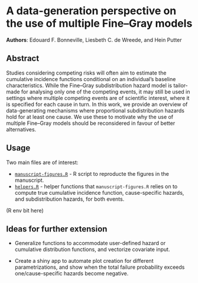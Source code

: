 
<!-- README.md is generated from README.Rmd. Please edit that file -->

# A data-generation perspective on the use of multiple Fine–Gray models

<!-- badges: start -->
<!-- See hema review example-->
<!-- badges: end -->

**Authors**: Edouard F. Bonneville, Liesbeth C. de Wreede, and Hein
Putter

## Abstract

Studies considering competing risks will often aim to estimate the
cumulative incidence functions conditional on an individual’s baseline
characteristics. While the Fine–Gray subdistribution hazard model is
tailor-made for analysing only one of the competing events, it may still
be used in settings where multiple competing events are of scientific
interest, where it is specified for each cause in turn. In this work, we
provide an overview of data-generating mechanisms where proportional
subdistribution hazards hold for at least one cause. We use these to
motivate why the use of multiple Fine–Gray models should be reconsidered
in favour of better alternatives.

## Usage

Two main files are of interest:

- [`manuscript-figures.R`](./manuscript-figures.R) - R script to
  reproducte the figures in the manuscript.
- [`helpers.R`](./helpers.R) - helper functions that
  `manuscript-figures.R` relies on to compute true cumulative incidence
  function, cause-specific hazards, and subdistribution hazards, for
  both events.

(R env bit here)

## Ideas for further extension

- Generalize functions to accommodate user-defined hazard or cumulative
  distribution functions, and vectorize covariate input.

- Create a shiny app to automate plot creation for different
  parametrizations, and show when the total failure probability exceeds
  one/cause-specific hazards become negative.
